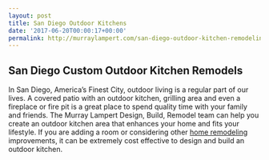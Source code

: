 ```yaml
---
layout: post
title: San Diego Outdoor Kitchens
date: '2017-06-20T00:00:17+00:00'
permalink: http://murraylampert.com/san-diego-outdoor-kitchen-remodeling/
---
```

<h2>San Diego Custom Outdoor Kitchen Remodels</h2>
In San Diego, America’s Finest City, outdoor living is a regular part of our lives. A covered patio with an outdoor kitchen, grilling area and even a fireplace or fire pit is a great place to spend quality time with your family and friends. The Murray Lampert Design, Build, Remodel team can help you create an outdoor kitchen area that enhances your home and fits your lifestyle. If you are adding a room or considering other <a href="http://murraylampert.com/">home remodeling</a> improvements, it can be extremely cost effective to design and build an outdoor kitchen.
